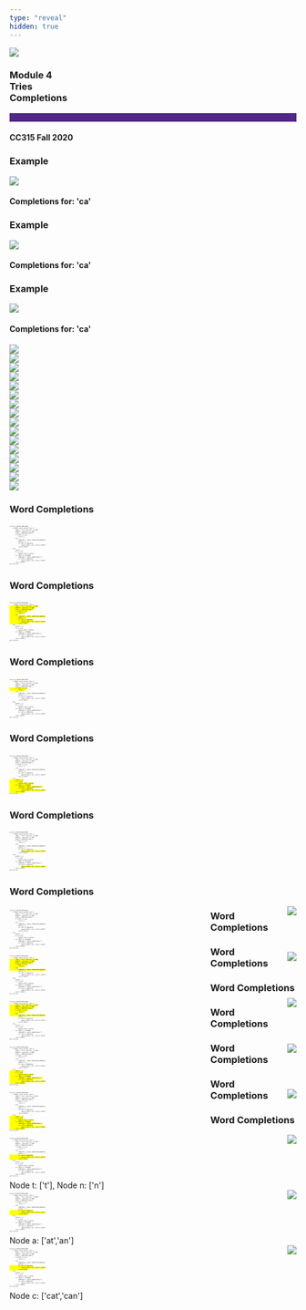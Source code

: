 ```yaml
---
type: "reveal"
hidden: true
---
```


<section>
<img class="stretch plain" src="/images/core-logo-on-white.png">
<h3> Module 4 <br> Tries <br> Completions</h3>
<hr style="height:15px;color:512888;background-color:512888;">
<h4>CC315 Fall 2020</h4>
</section>

<section>
<h3>Example</h3>
<div>
<img class="stretch plain" src="/images/315_4.5_compSmall1.svg">
</div>
<div>
<h4>Completions for: 'ca'</h4>
</div>
</section>

<section>
<h3>Example</h3>
<div>
<img class="stretch plain" src="/images/315_4.5_compSmall2.svg">
</div>
<div>
<h4>Completions for: 'ca'</h4>
</div>
</section>

<section>
<h3>Example</h3>
<div>
<img class="stretch plain" src="/images/315_4.5_compSmall3.svg">
</div>
<div>
<h4>Completions for: 'ca'</h4>
</div>
</section>

<section>
<img class="stretch plain" src="/images/completions_attempt01.png">
</section>
<section>
<img class="stretch plain" src="/images/completions_attempt02.png">
</section>
<section>
<img class="stretch plain" src="/images/completions_attempt03.png">
</section>
<section>
<img class="stretch plain" src="/images/completions_attempt04.png">
</section>
<section>
<img class="stretch plain" src="/images/completions_attempt05.png">
</section>
<section>
<img class="stretch plain" src="/images/completions_attempt06.png">
</section>
<section>
<img class="stretch plain" src="/images/completions_attempt07.png">
</section>
<section>
<img class="stretch plain" src="/images/completions_attempt08.png">
</section>
<section>
<img class="stretch plain" src="/images/completions_attempt09.png">
</section>
<section>
<img class="stretch plain" src="/images/completions_attempt10.png">
</section>
<section>
<img class="stretch plain" src="/images/completions_attempt11.png">
</section>
<section>
<img class="stretch plain" src="/images/completions_attempt12.png">
</section>
<section>
<img class="stretch plain" src="/images/completions_attempt13.png">
</section>
<section>
<img class="stretch plain" src="/images/completions_attempt14.png">
</section>
<section>
<img class="stretch plain" src="/images/completions_attempt15.png">
</section>
<section>
<img class="stretch plain" src="/images/completions_attempt16.png">
</section>

<section>
<h3> Word Completions </h3>
<pre class="" style="font-size: .18em; width: 54%"><code class="python">
function COMPLETIONS(WORD)
    if WORD length greater than 0
        FIRST = first character of WORD
        REMAIN = remainder of WORD
        CHILD = FINDCHILD(FIRST)
        if CHILD is none
            return []
        else
            COMPLETES = CHILD.COMPLETIONS(REMAIN)
            OUTPUT = []
            for COM in COMPLETES
                append CHILD.item + COM to OUTPUT
            return OUTPUT
    else
        OUTPUT = []
        if is_word
            append ITEM to OUTPUT
        for CHILD in CHILDREN
            COMPLETES = CHILD.COMPLETIONS("")
            for COM in COMPLETES
                append CHILD.item + COM to OUTPUT
        reutrn OUTPUT
end function
 </code></pre>
</section>


<section>
<h3> Word Completions </h3>
<pre class="" style="font-size: .18em; width: 54%"><code class="python">
function COMPLETIONS(WORD)
    if WORD length greater than 0<mark>
        FIRST = first character of WORD
        REMAIN = remainder of WORD
        CHILD = FINDCHILD(FIRST)
        if CHILD is none
            return []
        else
            COMPLETES = CHILD.COMPLETIONS(REMAIN)
            OUTPUT = []
            for COM in COMPLETES
                append CHILD.item + COM to OUTPUT
            return OUTPUT</mark>
    else
        OUTPUT = []
        if is_word
            append ITEM to OUTPUT
        for CHILD in CHILDREN
            COMPLETES = CHILD.COMPLETIONS("")
            for COM in COMPLETES
                append CHILD.item + COM to OUTPUT
        reutrn OUTPUT
end function
 </code></pre>
</section>

<section>
<h3> Word Completions </h3>
<pre class="" style="font-size: .18em; width: 54%"><code class="python">
function COMPLETIONS(WORD)
    if WORD length greater than 0
        FIRST = first character of WORD
        REMAIN = remainder of WORD
        CHILD = FINDCHILD(FIRST)<mark>
        if CHILD is none
            return []</mark>
        else
            COMPLETES = CHILD.COMPLETIONS(REMAIN)
            OUTPUT = []
            for COM in COMPLETES
                append CHILD.item + COM to OUTPUT
            return OUTPUT
    else
        OUTPUT = []
        if is_word
            append ITEM to OUTPUT
        for CHILD in CHILDREN
            COMPLETES = CHILD.COMPLETIONS("")
            for COM in COMPLETES
                append CHILD.item + COM to OUTPUT
        reutrn OUTPUT
end function
 </code></pre>
</section>

<section>
<h3> Word Completions </h3>
<pre class="" style="font-size: .18em; width: 54%"><code class="python">
function COMPLETIONS(WORD)
    if WORD length greater than 0
        FIRST = first character of WORD
        REMAIN = remainder of WORD
        CHILD = FINDCHILD(FIRST)
        if CHILD is none
            return []
        else
            COMPLETES = CHILD.COMPLETIONS(REMAIN)
            OUTPUT = []
            for COM in COMPLETES
                append CHILD.item + COM to OUTPUT
            return OUTPUT
    else<mark>
        OUTPUT = []
        if is_word
            append ITEM to OUTPUT
        for CHILD in CHILDREN
            COMPLETES = CHILD.COMPLETIONS("")
            for COM in COMPLETES
                append CHILD.item + COM to OUTPUT
        reutrn OUTPUT</mark>
end function
 </code></pre>
</section>

<section>
<h3> Word Completions </h3>
<pre class="" style="font-size: .18em; width: 54%"><code class="python">
function COMPLETIONS(WORD)
    if WORD length greater than 0
        FIRST = first character of WORD
        REMAIN = remainder of WORD
        CHILD = FINDCHILD(FIRST)
        if CHILD is none
            return []
        else
            COMPLETES = CHILD.COMPLETIONS(REMAIN)
            OUTPUT = []
            for COM in COMPLETES
                <mark>append CHILD.item + COM to OUTPUT</mark>
            return OUTPUT
    else
        OUTPUT = []
        if is_word
            append ITEM to OUTPUT
        for CHILD in CHILDREN
            COMPLETES = CHILD.COMPLETIONS("")
            for COM in COMPLETES
                <mark>append CHILD.item + COM to OUTPUT</mark>
        reutrn OUTPUT
end function
 </code></pre>
</section>


<section>
<h3> Word Completions </h3>
 <div style="float:left;width:70%">
<pre class="" style="font-size: .18em; width: 54%"><code class="python">
function COMPLETIONS(WORD)
    if WORD length greater than 0
        FIRST = first character of WORD
        REMAIN = remainder of WORD
        CHILD = FINDCHILD(FIRST)
        if CHILD is none
            return []
        else
            COMPLETES = CHILD.COMPLETIONS(REMAIN)
            OUTPUT = []
            for COM in COMPLETES
                append CHILD.item + COM to OUTPUT
            return OUTPUT
    else
        OUTPUT = []
        if is_word
            append ITEM to OUTPUT
        for CHILD in CHILDREN
            COMPLETES = CHILD.COMPLETIONS("")
            for COM in COMPLETES
                append CHILD.item + COM to OUTPUT
        reutrn OUTPUT
end function
 </code></pre>
 </div>
 <div style="float:right">
 <img class="stretch plain" src="/images/315_4.5_compSmall1.svg">
 </div>
</section>

<section>
<h3> Word Completions </h3>
 <div style="float:left;width:70%">
<pre class="" style="font-size: .18em; width: 54%"><code class="python">
function COMPLETIONS(WORD)
    if WORD length greater than 0<mark>
        FIRST = first character of WORD
        REMAIN = remainder of WORD
        CHILD = FINDCHILD(FIRST)
        if CHILD is none
            return []
        else
            COMPLETES = CHILD.COMPLETIONS(REMAIN)</mark>
            OUTPUT = []
            for COM in COMPLETES
                append CHILD.item + COM to OUTPUT
            return OUTPUT
    else
        OUTPUT = []
        if is_word
            append ITEM to OUTPUT
        for CHILD in CHILDREN
            COMPLETES = CHILD.COMPLETIONS("")
            for COM in COMPLETES
                append CHILD.item + COM to OUTPUT
        reutrn OUTPUT
end function
 </code></pre>
 </div>
 <div style="float:right">
 <img class="stretch plain" src="/images/315_4.5_compSmall2.svg">
 </div>
</section>

<section>
<h3> Word Completions </h3>
 <div style="float:left;width:70%">
<pre class="" style="font-size: .18em; width: 54%"><code class="python">
function COMPLETIONS(WORD)
    if WORD length greater than 0<mark>
        FIRST = first character of WORD
        REMAIN = remainder of WORD
        CHILD = FINDCHILD(FIRST)
        if CHILD is none
            return []
        else
            COMPLETES = CHILD.COMPLETIONS(REMAIN)</mark>
            OUTPUT = []
            for COM in COMPLETES
                append CHILD.item + COM to OUTPUT
            return OUTPUT
    else
        OUTPUT = []
        if is_word
            append ITEM to OUTPUT
        for CHILD in CHILDREN
            COMPLETES = CHILD.COMPLETIONS("")
            for COM in COMPLETES
                append CHILD.item + COM to OUTPUT
        reutrn OUTPUT
end function
 </code></pre>
 </div>
 <div style="float:right">
 <img class="stretch plain" src="/images/315_4.5_compSmall3.svg">
 </div>
</section>

<section>
<h3> Word Completions </h3>
 <div style="float:left;width:70%">
<pre class="" style="font-size: .18em; width: 54%"><code class="python">
function COMPLETIONS(WORD)
    if WORD length greater than 0
        FIRST = first character of WORD
        REMAIN = remainder of WORD
        CHILD = FINDCHILD(FIRST)
        if CHILD is none
            return []
        else
            COMPLETES = CHILD.COMPLETIONS(REMAIN)
            OUTPUT = []
            for COM in COMPLETES
                append CHILD.item + COM to OUTPUT
            return OUTPUT
    else<mark>
        OUTPUT = []
        if is_word
            append ITEM to OUTPUT
        for CHILD in CHILDREN
            COMPLETES = CHILD.COMPLETIONS("")
            for COM in COMPLETES
                append CHILD.item + COM to OUTPUT
        reutrn OUTPUT</mark>
end function
 </code></pre>
 </div>
 <div style="float:right">
 <img class="stretch plain" src="/images/315_4.5_compSmall4.svg">
 </div>
</section>

<section>
<h3> Word Completions </h3>
 <div style="float:left;width:70%">
<pre class="" style="font-size: .18em; width: 54%"><code class="python">
function COMPLETIONS(WORD)
    if WORD length greater than 0
        FIRST = first character of WORD
        REMAIN = remainder of WORD
        CHILD = FINDCHILD(FIRST)
        if CHILD is none
            return []
        else
            COMPLETES = CHILD.COMPLETIONS(REMAIN)
            OUTPUT = []
            for COM in COMPLETES
                append CHILD.item + COM to OUTPUT
            return OUTPUT
    else<mark>
        OUTPUT = []
        if is_word
            append ITEM to OUTPUT
        for CHILD in CHILDREN
            COMPLETES = CHILD.COMPLETIONS("")
            for COM in COMPLETES
                append CHILD.item + COM to OUTPUT
        reutrn OUTPUT</mark>
end function
 </code></pre>
 </div>
 <div style="float:right">
 <img class="stretch plain" src="/images/315_4.5_compSmall5.svg">
 </div>
</section>

<section>
<h3> Word Completions </h3>
 <div style="float:left;width:70%">
<pre class="" style="font-size: .18em; width: 54%"><code class="python">
function COMPLETIONS(WORD)
    if WORD length greater than 0
        FIRST = first character of WORD
        REMAIN = remainder of WORD
        CHILD = FINDCHILD(FIRST)
        if CHILD is none
            return []
        else
            COMPLETES = CHILD.COMPLETIONS(REMAIN)
            OUTPUT = []<mark>
            for COM in COMPLETES
                append CHILD.item + COM to OUTPUT
            return OUTPUT</mark>
    else
        OUTPUT = []
        if is_word
            append ITEM to OUTPUT
        for CHILD in CHILDREN
            COMPLETES = CHILD.COMPLETIONS("")
            for COM in COMPLETES
                append CHILD.item + COM to OUTPUT
        reutrn OUTPUT
end function
 </code></pre>
 <h7>Node t: ['t'], Node n: ['n']</h7>
 </div>
 <div style="float:right">
 <img class="stretch plain" src="/images/315_4.5_compSmall3.svg">
 </div>
</section>

<section>
<h3> Word Completions </h3>
 <div style="float:left;width:70%">
<pre class="" style="font-size: .18em; width: 54%"><code class="python">
function COMPLETIONS(WORD)
    if WORD length greater than 0
        FIRST = first character of WORD
        REMAIN = remainder of WORD
        CHILD = FINDCHILD(FIRST)
        if CHILD is none
            return []
        else
            COMPLETES = CHILD.COMPLETIONS(REMAIN)
            OUTPUT = []<mark>
            for COM in COMPLETES
                append CHILD.item + COM to OUTPUT
            return OUTPUT</mark>
    else
        OUTPUT = []
        if is_word
            append ITEM to OUTPUT
        for CHILD in CHILDREN
            COMPLETES = CHILD.COMPLETIONS("")
            for COM in COMPLETES
                append CHILD.item + COM to OUTPUT
        reutrn OUTPUT
end function
 </code></pre>
 <h7>Node a: ['at','an']</h7>
 </div>
 <div style="float:right">
 <img class="stretch plain" src="/images/315_4.5_compSmall2.svg">
 </div>
</section>

<section>
<h3> Word Completions </h3>
 <div style="float:left;width:70%">
<pre class="" style="font-size: .18em; width: 54%"><code class="python">
function COMPLETIONS(WORD)
    if WORD length greater than 0
        FIRST = first character of WORD
        REMAIN = remainder of WORD
        CHILD = FINDCHILD(FIRST)
        if CHILD is none
            return []
        else
            COMPLETES = CHILD.COMPLETIONS(REMAIN)
            OUTPUT = []<mark>
            for COM in COMPLETES
                append CHILD.item + COM to OUTPUT
            return OUTPUT</mark>
    else
        OUTPUT = []
        if is_word
            append ITEM to OUTPUT
        for CHILD in CHILDREN
            COMPLETES = CHILD.COMPLETIONS("")
            for COM in COMPLETES
                append CHILD.item + COM to OUTPUT
        reutrn OUTPUT
end function
 </code></pre>
 <h7>Node c: ['cat','can']</h7>
 </div>
 <div style="float:right">
 <img class="stretch plain" src="/images/315_4.5_compSmall1.svg">
 </div>
</section>